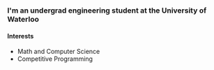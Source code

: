 ### I'm an undergrad engineering student at the University of Waterloo

<h4> Interests</h4>
<ul> <li> Math and Computer Science </li> <li> Competitive Programming </li> </ul>
 

